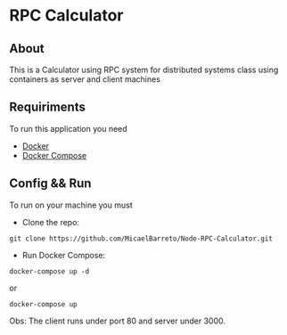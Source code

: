<h1>RPC Calculator</h1>

## About
This is a Calculator using RPC system for distributed systems class using containers as server and client machines

## Requiriments
To run this application you need

- [Docker](https://docs.docker.com/engine/install/)
- [Docker Compose](https://docs.docker.com/compose/install/)

## Config && Run
To run on your machine you must

-  Clone the repo:
```
git clone https://github.com/MicaelBarreto/Node-RPC-Calculator.git
```

- Run Docker Compose:
```
docker-compose up -d
```
or
```
docker-compose up
```

Obs: The client runs under port 80 and server under 3000.